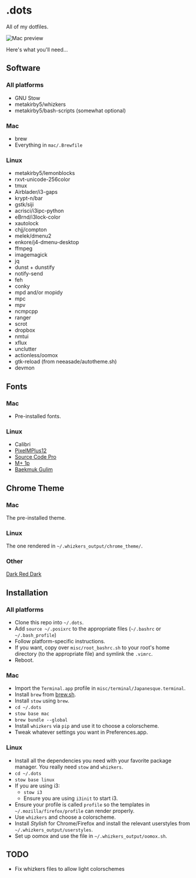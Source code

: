 .dots
=====

All of my dotfiles.

![Mac preview](http://i.imgur.com/0KnCv9l.png)

Here's what you'll need...

## Software

### All platforms

- GNU Stow
- metakirby5/whizkers
- metakirby5/bash-scripts (somewhat optional)

### Mac

- brew
- Everything in `mac/.Brewfile`

### Linux

- metakirby5/lemonblocks
- rxvt-unicode-256color
- tmux
- Airblader/i3-gaps
- krypt-n/bar
- gstk/siji
- acrisci/i3ipc-python
- eBrnd/i3lock-color
- xautolock
- chjj/compton
- melek/dmenu2
- enkore/j4-dmenu-desktop
- ffmpeg
- imagemagick
- jq
- dunst + dunstify
- notify-send
- feh
- conky
- mpd and/or mopidy
- mpc
- mpv
- ncmpcpp
- ranger
- scrot
- dropbox
- nmtui
- xflux
- unclutter
- actionless/oomox
- gtk-reload (from neeasade/autotheme.sh)
- devmon

## Fonts

### Mac

- Pre-installed fonts.

### Linux

- Calibri
- [PixelMPlus12](https://osdn.jp/projects/mix-mplus-ipa/releases/58930)
- [Source Code Pro](https://github.com/adobe-fonts/source-code-pro)
- [M+ 1p](http://mplus-fonts.osdn.jp/mplus-outline-fonts/download/)
- [Baekmuk Gulim](http://www.freekoreanfont.com/baekmuk-gulim-download/)

## Chrome Theme

### Mac

The pre-installed theme.

### Linux

The one rendered in `~/.whizkers_output/chrome_theme/`.

### Other

[Dark Red Dark](https://chrome.google.com/webstore/detail/dark-red-dark/blhnkflbilekjahkjkkjchfkkhgcnfjj)

## Installation

### All platforms

- Clone this repo into `~/.dots`.
- Add `source ~/.posixrc` to the appropriate files
  (`~/.bashrc` or `~/.bash_profile`)
- Follow platform-specific instructions.
- If you want, copy over `misc/root_bashrc.sh` to your root's
  home directory (to the appropriate file) and symlink the `.vimrc`.
- Reboot.

### Mac

- Import the `Terminal.app` profile in `misc/terminal/Japanesque.terminal`.
- Install `brew` from [brew.sh](http://brew.sh/).
- Install `stow` using `brew`.
- `cd ~/.dots`
- `stow base mac`
- `brew bundle --global`
- Install `whizkers` via `pip` and use it to choose a colorscheme.
- Tweak whatever settings you want in Preferences.app.

### Linux

- Install all the dependencies you need with your favorite package
  manager. You really need `stow` and `whizkers`.
- `cd ~/.dots`
- `stow base linux`
- If you are using i3:
  - `stow i3`
  - Ensure you are using `i3init` to start i3.
- Ensure your profile is called `profile` so the templates in
  `~/.mozilla/firefox/profile` can render properly.
- Use `whizkers` and choose a colorscheme.
- Install *Stylish* for Chrome/Firefox and install the relevant userstyles
  from `~/.whizkers_output/userstyles`.
- Set up oomox and use the file in `~/.whizkers_output/oomox.sh`.

## TODO

- Fix whizkers files to allow light colorschemes
